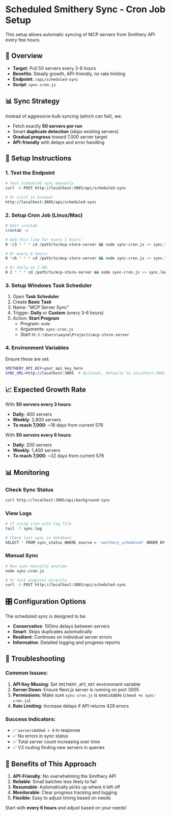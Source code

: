 # Scheduled Smithery Sync - Cron Job Setup

This setup allows automatic syncing of MCP servers from Smithery API every few hours.

## 🎯 Overview

- **Target**: Pull 50 servers every 3-6 hours
- **Benefits**: Steady growth, API-friendly, no rate limiting
- **Endpoint**: `/api/scheduled-sync`
- **Script**: `sync-cron.js`

## 📊 Sync Strategy

Instead of aggressive bulk syncing (which can fail), we:
- Fetch exactly **50 servers per run**
- Smart **duplicate detection** (skips existing servers)
- **Gradual progress** toward 7,000 server target
- **API-friendly** with delays and error handling

## 🔧 Setup Instructions

### 1. Test the Endpoint

```bash
# Test scheduled sync manually
curl -X POST http://localhost:3005/api/scheduled-sync

# Or visit in browser
http://localhost:3005/api/scheduled-sync
```

### 2. Setup Cron Job (Linux/Mac)

```bash
# Edit crontab
crontab -e

# Add this line for every 3 hours:
0 */3 * * * cd /path/to/mcp-store-server && node sync-cron.js >> sync.log 2>&1

# Or every 6 hours:
0 */6 * * * cd /path/to/mcp-store-server && node sync-cron.js >> sync.log 2>&1

# Or daily at 2 AM:
0 2 * * * cd /path/to/mcp-store-server && node sync-cron.js >> sync.log 2>&1
```

### 3. Setup Windows Task Scheduler

1. Open **Task Scheduler**
2. Create **Basic Task**
3. Name: "MCP Server Sync"
4. Trigger: **Daily** or **Custom** (every 3-6 hours)
5. Action: **Start Program**
   - Program: `node`
   - Arguments: `sync-cron.js`
   - Start in: `C:\Users\wayne\Projects\mcp-store-server`

### 4. Environment Variables

Ensure these are set:
```bash
SMITHERY_API_KEY=your_api_key_here
SYNC_URL=http://localhost:3005  # Optional, defaults to localhost:3005
```

## 📈 Expected Growth Rate

With **50 servers every 3 hours**:
- **Daily**: 400 servers
- **Weekly**: 2,800 servers
- **To reach 7,000**: ~18 days from current 576

With **50 servers every 6 hours**:
- **Daily**: 200 servers
- **Weekly**: 1,400 servers
- **To reach 7,000**: ~32 days from current 576

## 📊 Monitoring

### Check Sync Status
```bash
curl http://localhost:3005/api/background-sync
```

### View Logs
```bash
# If using cron with log file
tail -f sync.log

# Check last sync in database
SELECT * FROM sync_status WHERE source = 'smithery_scheduled' ORDER BY updated_at DESC LIMIT 1;
```

### Manual Sync
```bash
# Run sync manually anytime
node sync-cron.js

# Or test endpoint directly
curl -X POST http://localhost:3005/api/scheduled-sync
```

## 🎛️ Configuration Options

The scheduled sync is designed to be:
- **Conservative**: 100ms delays between servers
- **Smart**: Skips duplicates automatically
- **Resilient**: Continues on individual server errors
- **Informative**: Detailed logging and progress reports

## 🚨 Troubleshooting

### Common Issues:
1. **API Key Missing**: Set `SMITHERY_API_KEY` environment variable
2. **Server Down**: Ensure Next.js server is running on port 3005
3. **Permissions**: Make sure `sync-cron.js` is executable (`chmod +x sync-cron.js`)
4. **Rate Limiting**: Increase delays if API returns 429 errors

### Success Indicators:
- ✅ `serversAdded > 0` in response
- ✅ No errors in sync status
- ✅ Total server count increasing over time
- ✅ V3 routing finding new servers in queries

## 🎉 Benefits of This Approach

1. **API-Friendly**: No overwhelming the Smithery API
2. **Reliable**: Small batches less likely to fail
3. **Resumable**: Automatically picks up where it left off
4. **Monitorable**: Clear progress tracking and logging
5. **Flexible**: Easy to adjust timing based on needs

Start with **every 6 hours** and adjust based on your needs!